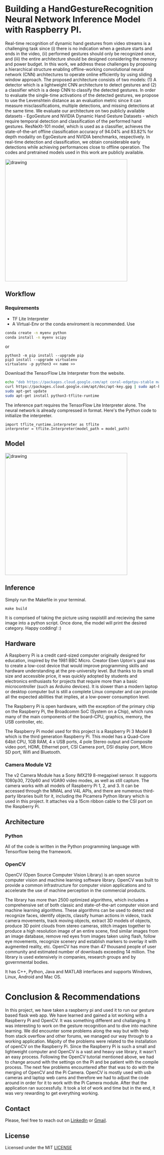 # Building a HandGestureRecognition Neural Network Inference Model with Raspberry PI. 

Real-time recognition of dynamic hand gestures from video streams is a challenging task since (i) there is no indication when a gesture starts and ends in the video, (ii) performed gestures should only be recognized once, and (iii) the entire architecture should be designed considering the memory and power budget. In this work, we address these challenges by proposing a hierarchical structure enabling offline-working convolutional neural network (CNN) architectures to operate online efficiently by using sliding window approach. The proposed architecture consists of two models: (1) A detector which is a lightweight CNN architecture to detect gestures and (2) a classifier which is a deep CNN to classify the detected gestures. In order to evaluate the single-time activations of the detected gestures, we propose to use the Levenshtein distance as an evaluation metric since it can measure misclassifications, multiple detections, and missing detections at the same time. We evaluate our architecture on two publicly available datasets - EgoGesture and NVIDIA Dynamic Hand Gesture Datasets - which require temporal detection and classification of the performed hand gestures. ResNeXt-101 model, which is used as a classifier, achieves the state-of-the-art offline classification accuracy of 94.04% and 83.82% for depth modality on EgoGesture and NVIDIA benchmarks, respectively. In real-time detection and classification, we obtain considerable early detections while achieving performances close to offline operation. The codes and pretrained models used in this work are publicly available.

<img src="https://github.com/Timothy102/HandGestureRecognition/blob/main/palm.png" alt="drawing" width="400"/>


## Workflow

### Requirements

* TF Lite Interpreter
* A Virtual-Env or the conda enviroment is recommended. Use 


```bash
conda create -n myenv python
conda install -n myenv scipy 

```


or 

```python3
python3 -m pip install --upgrade pip
pip3 install --upgrade virtualenv
virtualenv -p python3 << name >>
``` 

Download the TensorFlow Lite Interpreter from the website. 

```bash
echo "deb https://packages.cloud.google.com/apt coral-edgetpu-stable main" | sudo tee /etc/apt/sources.list.d/coral-edgetpu.list
curl https://packages.cloud.google.com/apt/doc/apt-key.gpg | sudo apt-key add -
sudo apt-get update
sudo apt-get install python3-tflite-runtime
``` 

The inference part requires the TensorFlow Lite Interpreter alone. The neural network is already compressed in <tflite> format. Here's the Python code to initialize the interpreter.
  
  
``` python3
import tflite_runtime.interpreter as tflite
interpreter = tflite.Interpreter(model_path = model_path)  
``` 
 
 ## Model 
  
<img src="https://github.com/Timothy102/HandGestureRecognition/blob/main/model.png" alt="drawing" width="400"/>

  
## Inference
  
Simply run the Makefile in your terminal.
  
```rb
make build  
```
 
It is comprised of taking the picture using raspistill and recieving the same image into a python script. 
Once done, the model will print the desired category. Happy codding! :)
  
 
  
## Hardware
  
A Raspberry Pi is a credit card-sized computer originally designed for education, inspired by the 1981 BBC Micro. Creator Eben Upton's goal was to create a low-cost device that would improve programming skills and hardware understanding at the pre-university level. But thanks to its small size and accessible price, it was quickly adopted by students and electronics enthusiasts for projects that require more than a basic microcontroller (such as Arduino devices). It is slower than a modern laptop or desktop computer but is still a complete Linux computer and can provide all the expected abilities that implies, at a low-power consumption level.

The Raspberry Pi is open hardware, with the exception of the primary chip on the Raspberry Pi, the Broadcomm SoC (System on a Chip), which runs many of the main components of the board–CPU, graphics, memory, the USB controller, etc.

The Raspberry Pi model used for this project is a Raspberry Pi 3 Model B which is the third generation Raspberry Pi. This model has a Quad-Core 64bit CPU, 1GB RAM, 4 x USB ports, 4 pole Stereo output and Composite video port, HDMI, Ethernet port, CSI Camera port, DSI display port, Micro SD port, Wifi and Bluetooth.
  
### Camera Module V2
The v2 Camera Module has a Sony IMX219 8-megapixel sensor. It supports 1080p30, 720p60 and VGA90 video modes, as well as still capture. The camera works with all models of Raspberry Pi 1, 2, and 3. It can be accessed through the MMAL and V4L APIs, and there are numerous third-party libraries built for it, including the Picamera Python library which is used in this project. It attaches via a 15cm ribbon cable to the CSI port on the Raspberry Pi.
  
## Architecture
  
### Python
  
 All of the code is written in the Python programming language with Tensorflow being the framework. 
  
### OpenCV
  
  OpenCV (Open Source Computer Vision Library) is an open source computer vision and machine learning software library. OpenCV was built to provide a common infrastructure for computer vision applications and to accelerate the use of machine perception in the commercial products.

The library has more than 2500 optimized algorithms, which includes a comprehensive set of both classic and state-of-the-art computer vision and machine learning algorithms. These algorithms can be used to detect and recognize faces, identify objects, classify human actions in videos, track camera movements, track moving objects, extract 3D models of objects, produce 3D point clouds from stereo cameras, stitch images together to produce a high resolution image of an entire scene, find similar images from an image database, remove red eyes from images taken using flash, follow eye movements, recognize scenery and establish markers to overlay it with augmented reality, etc. OpenCV has more than 47 thousand people of user community and estimated number of downloads exceeding 14 million. The library is used extensively in companies, research groups and by governmental bodies.

It has C++, Python, Java and MATLAB interfaces and supports Windows, Linux, Android and Mac OS.
  
# Conclusion & Recommendations
  
  In this project, we have taken a raspberry pi and used it to run our gesture based flask web app. We have learned and gained a lot working with a Raspberry Pi and OpenCV. It was something different and challanging. It was interesting to work on the gesture recognition and to dive into machine learning. We did encounter some problems along the way but with help from stack overflow and other forums, we managed our way through to a working application. Majoity of the problems were related to the installation of openCV on the Raspberry Pi. Since the Raspberry Pi is such a small and lightweight computer and OpenCV is a vast and heavy use library, it wasn't an easy process. Following the OpenCV tutorial mentioned above, we had to change around with the settings on the Pi and be patient with the compile process. The next few problems encountered after that was to do with the merging of OpenCV and the Pi Camera. OpenCV is mostly used with usb cameras and laptop web cams and therefore we had to adjust the code around in order for it to work with the Pi Camera module. After that the application ran successfully. It took a lot of work and time but in the end, it was very rewarding to get everything working.
  
  
## Contact
Please, feel free to reach out on [LinkedIn](https://www.linkedin.com/in/tim-cvetko-32842a1a6/) or [Gmail](tim@metawaveai.com).

## License

Licensed under the MIT [LICENSE](LICENSE)
